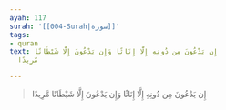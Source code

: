 ```yaml
---
ayah: 117
surah: '[[004-Surah|سورة]]'
tags:
- quran
text: إِن يَدْعُونَ مِن دُونِهِ إِلَّا إِنَاثًا وَإِن يَدْعُونَ إِلَّا شَيْطَانًا
  مَّرِيدًا

---
```

> إِن يَدْعُونَ مِن دُونِهِ إِلَّا إِنَاثًا وَإِن يَدْعُونَ إِلَّا شَيْطَانًا مَّرِيدًا

